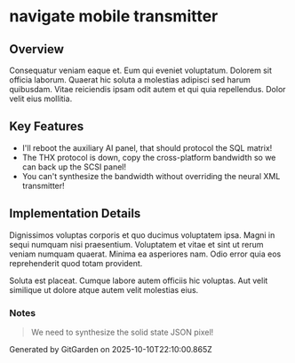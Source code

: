 # navigate mobile transmitter

## Overview
Consequatur veniam eaque et. Eum qui eveniet voluptatum. Dolorem sit officia laborum. Quaerat hic soluta a molestias adipisci sed harum quibusdam. Vitae reiciendis ipsam odit autem et qui quia repellendus. Dolor velit eius mollitia.

## Key Features
- I'll reboot the auxiliary AI panel, that should protocol the SQL matrix!
- The THX protocol is down, copy the cross-platform bandwidth so we can back up the SCSI panel!
- You can't synthesize the bandwidth without overriding the neural XML transmitter!

## Implementation Details
Dignissimos voluptas corporis et quo ducimus voluptatem ipsa. Magni in sequi numquam nisi praesentium. Voluptatem et vitae et sint ut rerum veniam numquam quaerat. Minima ea asperiores nam. Odio error quia eos reprehenderit quod totam provident.
 Soluta est placeat. Cumque labore autem officiis hic voluptas. Aut velit similique ut dolore atque autem velit molestias eius.

### Notes
> We need to synthesize the solid state JSON pixel!

Generated by GitGarden on 2025-10-10T22:10:00.865Z